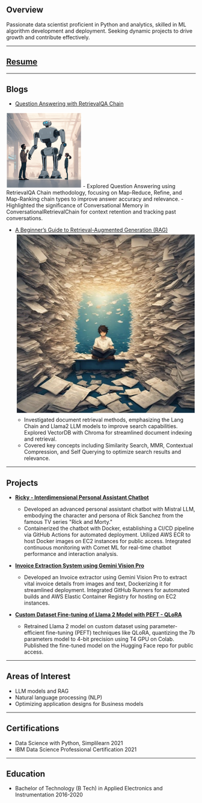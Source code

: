 ## Overview

Passionate data scientist proficient in Python and analytics, skilled in ML algorithm development and deployment. Seeking dynamic projects to drive growth and contribute effectively.

---

## [Resume](/pdf/EphronM_resume.pdf)

---

## Blogs


- [Question Answering with RetrievalQA Chain](https://medium.com/@ephronM/discovering-beyond-rag-the-chatbot-curtain-unveiled-de6115468204)
<img src="/images/blog_1.png" alt="Question Answering Blog" width="200">
  - Explored Question Answering using RetrievalQA Chain methodology, focusing on Map-Reduce, Refine, and Map-Ranking chain types to improve answer accuracy and relevance.
  - Highlighted the significance of Conversational Memory in ConversationalRetrievalChain for context retention and tracking past conversations.

- [A Beginner’s Guide to Retrieval-Augmented Generation (RAG)](https://medium.com/@ephronM/a-beginners-guide-to-retrieval-augmented-generation-rag-5569bb628a4b)
![Beginners Guide Blog](/images/blog_2.png)
  - Investigated document retrieval methods, emphasizing the Lang Chain and Llama2 LLM models to improve search capabilities. Explored VectorDB with Chroma for streamlined document indexing and retrieval.
  - Covered key concepts including Similarity Search, MMR, Contextual Compression, and Self Querying to optimize search results and relevance.

---

## Projects

- **[Ricky - Interdimensional Personal Assistant Chatbot](https://github.com/EphronM/RICKY---Assistant)**
  - Developed an advanced personal assistant chatbot with Mistral LLM, embodying the character and persona of Rick Sanchez from the famous TV series "Rick and Morty."
  - Containerized the chatbot with Docker, establishing a CI/CD pipeline via GitHub Actions for automated deployment. Utilized AWS ECR to host Docker images on EC2 instances for public access. Integrated continuous monitoring with Comet ML for real-time chatbot performance and interaction analysis.

- **[Invoice Extraction System using Gemini Vision Pro](https://github.com/EphronM/Invoice_parser.git)**
  - Developed an Invoice extractor using Gemini Vision Pro to extract vital invoice details from images and text, Dockerizing it for streamlined deployment. Integrated GitHub Runners for automated builds and AWS Elastic Container Registry for hosting on EC2 instances.

- **[Custom Dataset Fine-tuning of Llama 2 Model with PEFT - QLoRA](https://github.com/EphronM/Retraining_llm)**
  - Retrained Llama 2 model on custom dataset using parameter-efficient fine-tuning (PEFT) techniques like QLoRA, quantizing the 7b parameters model to 4-bit precision using T4 GPU on Colab. Published the fine-tuned model on the Hugging Face repo for public access.

---

## Areas of Interest

- LLM models and RAG
- Natural language processing (NLP)
- Optimizing application designs for Business models

---

## Certifications

- Data Science with Python, Simplilearn 2021
- IBM Data Science Professional Certification 2021

---

## Education

- Bachelor of Technology (B Tech) in Applied Electronics and Instrumentation 2016-2020
